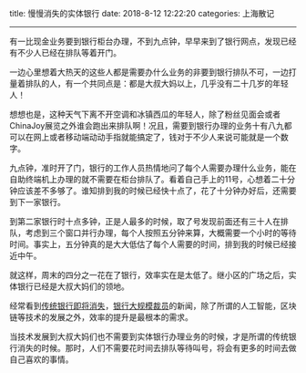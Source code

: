 title: 慢慢消失的实体银行
date: 2018-8-12 12:22:20
categories: 上海散记

---

有一比现金业务要到银行柜台办理，不到九点钟，早早来到了银行网点，发现已经有不少人已经在排队等着开门。

<!--more-->

一边心里想着大热天的这些人都是需要办什么业务的非要到银行排队不可，一边打量着排队的人，有一个共同点是：都是大叔大妈以上，几乎没有二十几岁的年轻人！

想想也是，这种天气下离不开空调和冰镇西瓜的年轻人，除了粉丝见面会或者ChinaJoy展览之外谁会跑出来排队啊！况且，需要到银行办理的业务十有八九都可以在网上或者移动端动动手指就能搞定了，钱对于不少人来说可能就是一个数字。

九点钟，准时开了门，银行的工作人员热情地问了每个人需要办理什么业务，能在自助终端机上办理的就不需要在柜台排队了。看着自己手上的11号，心想着二十分钟应该差不多够了。谁知排到我的时候已经快十点了，花了十分钟办好后，还需要到下一家银行。

到第二家银行时十点多钟，正是人最多的时候，取了号发现前面还有三十人在排队，考虑到三个窗口并行办理，每个人按照五分钟来算，大概需要一个小时的等待时间。事实上，五分钟真的是大大低估了每个人需要的时间，排到我的时候已经接近中午。

就这样，周末的四分之一花在了银行，效率实在是太低了。继小区的广场之后，实体银行已经是大叔大妈们的领地。

经常看到[传统银行即将消失](http://paper.people.com.cn/gjjrb/html/2016-04/18/content_1671261.htm)，[银行大规模裁员](https://mp.weixin.qq.com/s?__biz=MjM5MDQ2NTMzNw==&mid=2651597493&idx=5&sn=7395914aeebe8065fa09a561c6ef0566&chksm=bdbce6e38acb6ff5268a17d8fc0e90e4c0d774269fa2407b79773dd1fb86481d20bc993d9301&mpshare=1&scene=1&srcid=0220T4KOu3Q03oCiLkvTqhxv#rd)的新闻，除了所谓的人工智能，区块链等技术的发展之外，效率的提升是最根本的需求。

当技术发展到大叔大妈们也不需要到实体银行办理业务的时候，才是所谓的传统银行消失的时候。那时，人们不需要花时间去排队等待叫号，将会有更多的时间去做自己喜欢的事情。